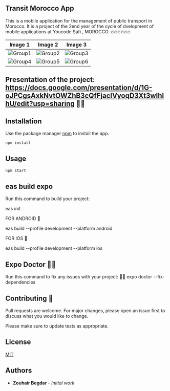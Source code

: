 ## Transit Morocco App

This is a mobile application for the management of public transport in Morocco. It is a project of the 2end year of the cycle of dvelopment of mobile applications at Youcode Safi , MOROCCO. 🔥🔥🔥🔥🔥🔥 



| Image 1 | Image 2 | Image 3 |
|---------|---------|---------|
| ![Group1](https://user-images.githubusercontent.com/93929557/225274492-49357832-260e-4948-abc2-cfb06d50ef01.png) | ![Group2](https://user-images.githubusercontent.com/93929557/225274481-82f8c96f-5968-466a-8874-98614f8c4791.png) | ![Group3](https://user-images.githubusercontent.com/93929557/225274487-1aa6b7f6-47fa-40f9-8f37-5b22795c911b.png) |
| ![Group4](https://user-images.githubusercontent.com/93929557/225274507-8cee1638-5724-4fb1-b05d-8573e5c2ce47.png) | ![Group5](https://user-images.githubusercontent.com/93929557/225274490-fddc1040-7ba6-492f-aad6-0d9707f74947.png) | ![Group6](https://user-images.githubusercontent.com/93929557/225274509-f494cabc-d759-4f0c-ad6d-0b508307f216.png) |

## Presentation of the project: https://docs.google.com/presentation/d/1G-oJPCgsAxkNvtOWZhB3cQfFjacIVyoqD3Xt3wIhlhU/edit?usp=sharing 🙂🙂

## Installation

Use the package manager [npm](https://www.npmjs.com/) to install the app.

```bash
npm install
```

## Usage

```bash
npm start
```
## eas build expo 

Run this command to build your project: 

eas init 

FOR ANDROID 🤖

eas build --profile development --platform android

FOR IOS 🤖

eas build --profile development --platform ios

## Expo Doctor   🏴‍☠️
Run this command to fix any issues with your project: 🏴‍☠️
expo doctor --fix-dependencies



## Contributing  🚀
Pull requests are welcome. For major changes, please open an issue first to discuss what you would like to change.

Please make sure to update tests as appropriate.

## License
[MIT](https://choosealicense.com/licenses/mit/)

## Authors
* **Zouhair Begdar** - *Initial work*  
